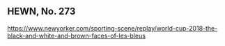 ## HEWN, No. 273

https://www.newyorker.com/sporting-scene/replay/world-cup-2018-the-black-and-white-and-brown-faces-of-les-bleus
